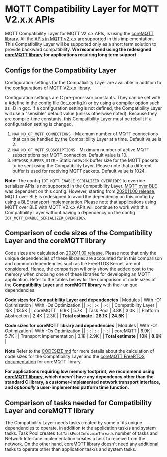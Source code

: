 # MQTT Compatibility Layer for MQTT V2.x.x APIs

MQTT Compatibility Layer for MQTT V2.x.x APIs, is using the [coreMQTT library](https://github.com/FreeRTOS/coreMQTT/blob/master/README.md). All the [APIs in MQTT v2.x.x](include/iot_mqtt.h) are supported in this implementation. This Compatibility Layer will be supported only as a short term solution to provide backward compatibility. **We recommend using the redesigned [coreMQTT library](https://github.com/FreeRTOS/coreMQTT/blob/master/README.md) for applications requiring long term support.**


## Configs for the Compatibility Layer

Configuration settings for the Compatibility Layer are available in addition to the [configurations of MQTT V2.x.x library](https://docs.aws.amazon.com/freertos/latest/lib-ref/embedded-csdk/v4.0_beta_deprecated/lib-ref/c-sdk/mqtt/mqtt_config.html).

Configuration settings are C pre-processor constants. They can be set with a #define in the config file (iot_config.h) or by using a compiler option such as -D in gcc. If a configuration setting is not defined, the Compatibility Layer will use a "sensible" default value (unless otherwise noted). Because they are compile-time constants, this Compatibility Layer must be rebuilt if a configuration setting is changed.

1. `MAX_NO_OF_MQTT_CONNECTIONS` - Maximum number of MQTT connections that can be handled by the Compatibility Layer at a time. Default value is 2.
2. `MAX_NO_OF_MQTT_SUBSCRIPTIONS` - Maximum number of active MQTT subscriptions per MQTT connection. Default value is 10.
3. `NETWORK_BUFFER_SIZE` - Static network buffer size for the MQTT packets to be sent using the Compatibility Layer. Please note that a different buffer is used for receiving MQTT packets. Default value is 1024.


**Note:** The config `IOT_MQTT_ENABLE_SERIALIZER_OVERRIDES` to override serializer APIs is not supported in the Compatibility Layer. [MQTT over BLE](https://docs.aws.amazon.com/freertos/latest/userguide/ble-demo.html#ble-demo-mqtt) was dependent on this config. However, starting from [202011.00 release](https://github.com/aws/amazon-freertos/releases/tag/202011.00), MQTT over BLE is redesigned to avoid the dependency on this config by using a [BLE transport implementation](../ble/src/services/mqtt_ble/iot_ble_mqtt_transport.c). Please note that applications using MQTT over BLE with MQTT V2.x.x APIs will continue to work with this Compatibility Layer without having a dependency on the config `IOT_MQTT_ENABLE_SERIALIZER_OVERRIDES`.

## Comparison of code sizes of the Compatibility Layer and the coreMQTT library

Code sizes are calculated on [202011.00 release](https://github.com/aws/amazon-freertos/releases/tag/202011.00). Please note that only the unique dependencies of these libraries are accounted for in this comparison and common dependencies such as the FreeRTOS Kernel, are not considered. Hence, the comparison will only show the added cost to the memory when choosing one of these libraries for developing an MQTT application. Refer to the tables below for the comparison of code sizes of the **Compatibility Layer** and **coreMQTT library** with their unique dependencies.

**Code sizes for Compatibility Layer and dependencies**
| Modules | With -O1 Optimization | With -Os Optimization |
| :-: | :-: | :-: |
| Compatibility Layer | 15K | 13.5K |
| coreMQTT | 6.9K | 5.7K |
| Task Pool | 3.8K | 3.0K |
| Platform Abstraction | 2.4K | 2.3K |
| **Total estimate** | **28.1K** | **24.5K** |

**Code sizes for coreMQTT library and dependencies**
| Modules | With -O1 Optimization | With -Os Optimization |
| :-: | :-: | :-: |
| coreMQTT | 6.9K | 5.7K |
| Transport implementation | 3.1K | 2.9K |
| **Total estimate** | **10K** | **8.6K** |

**Note** Refer to the [CODESIZE.md](CODESIZE.md) for more details about the calculation of code sizes for the Compatibility Layer and the [coreMQTT FreeRTOS documentation](https://freertos.org/mqtt/index.html) for coreMQTT library.

**For applications requiring low memory footprint, we recommend using [coreMQTT library](https://github.com/FreeRTOS/coreMQTT/blob/master/README.md), which doesn't have any dependency other than the standard C library, a customer-implemented network transport interface, and *optionally* a user-implemented platform time function.**

## Comparison of tasks needed for Compatibility Layer and coreMQTT library

The Compatibility Layer needs tasks created by some of its unique dependencies to operate, in addition to the application task/s and system tasks. Task Pool creates `IotTaskPoolInfo.minThreads` number of tasks and Network Interface implementation creates a task to receive from the network.
On the other hand, coreMQTT library doesn't need any additional tasks to operate other than application task/s and system tasks.
